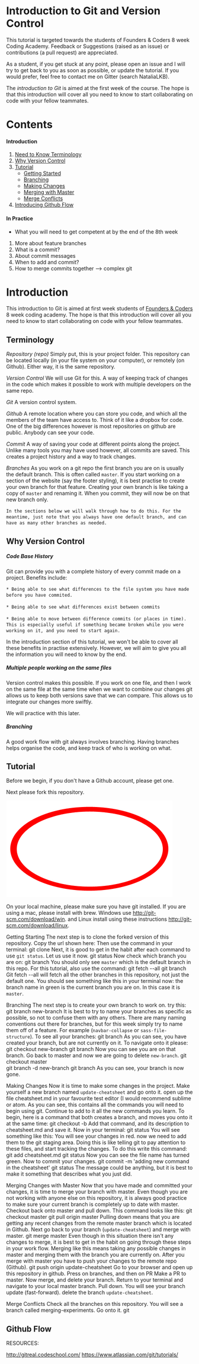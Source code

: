 # Introduction to Git and Version Control

This tutorial is targeted towards the students of Founders & Coders 8 week Coding Academy. Feedback or Suggestions (raised as an issue) or contributions (a pull request) are appreciated.

As a student, if you get stuck at any point, please open an issue and I will try to get back to you as soon as possible, or update the tutorial. If you would prefer, feel free to contact me on Gitter (search NataliaLKB).

The *introduction to Git* is aimed at the first week of the course. The hope is that this introduction will cover all you need to know to start collaborating on code with your fellow teammates.


# Contents
#### Introduction
1. [Need to Know Terminology](#terminology)
2. [Why Version Control](#version-control)
3. [Tutorial](#tutorial)
	* [Getting Started](#getting-started)
	* [Branching](#branching)
	* [Making Changes](#changes)
	* [Merging with Master](#merging)
	* [Merge Conflicts](#conflicts)
4. [Introducing Github Flow](#github-flow)


#### In Practice
- What you will need to get competent at by the end of the 8th week

1. More about feature branches
2. What is a commit?
3. About commit messages
4. When to add and commit?
5. How to merge commits together --> complex git 


# Introduction

This introduction to Git is aimed at first week students of [Founders & Coders](http://foundersandcoders.org/) 8 week coding academy. The hope is that this introduction will cover all you need to know to start collaborating on code with your fellow teammates. 

<a name="terminology"></a>
## Terminology

*Repository (repo)*
	Simply put, this is your project folder. This repository can be located locally (in your file system on your computer), or remotely (on Github). Either way, it is the same repository.

*Version Control*
	We will use Git for this. A way of keeping track of changes in the code which makes it possible to work with multiple developers on the same repo.

*Git*
	A version control system.

*Github*
	A remote location where you can store you code, and which all the members of the team have access to. Think of it like a dropbox for code. One of the big differences however is most repositories on github are public. Anybody can see your code.

*Commit*
	A way of saving your code at different points along the project. Unlike many tools you may have used however, all commits are saved. This creates a project history and a way to track changes. 

*Branches*
	As you work on a git repo the first branch you are on is usually the default branch. This is often called `master`. If you start working on a section of the website (say the footer styling), it is best practise to create your own branch for that feature. Creating your own branch is like taking a copy of `master` and renaming it. When you commit, they will now be on that new branch only. 

	In the sections below we will walk through how to do this. For the meantime, just note that you always have one default branch, and can have as many other branches as needed.

<a name="version-control"></a>
## Why Version Control

##### Code Base History
Git can provide you with a complete history of every commit made on a project. Benefits include:

	* Being able to see what differences to the file system you have made before you have commited.

	* Being able to see what differences exist between commits

	* Being able to move between difference commits (or places in time). This is especially useful if something became broken while you were working on it, and you need to start again.

In the introduction section of this tutorial, we won't be able to cover all these benefits in practise extensively. However, we will aim to give you all the information you will need to know by the end.

##### Multiple people working on the same files
Version control makes this possible. If you work on one file, and then I work on the same file at the same time when we want to combine our changes git allows us to keep both versions save that we can compare. This allows us to integrate our changes more swiftly. 

We will practice with this later.

##### Branching
A good work flow with git always involves branching. Having branches helps organise the code, and keep track of who is working on what.

<a name="tutorial"></a>
## Tutorial

Before we begin, if you don't have a Github account, please get one.

Next please fork this repository.

![fork button on github](./img/red-oval.png)

On your local machine, please make sure you have git installed. If you are using a mac, please install with brew. Windows use http://git-scm.com/download/win. and Linux install using these instructions http://git-scm.com/download/linux.

<a name="getting-started"></a>
Getting Starting
The next step is to clone the forked version of this repository. Copy the url shown here: 
<picture of github repo>
Then use the command in your terminal:
    git clone <copied url>
Next, it is good to get in the habit after each command to use `git status`. Let us use it now. 
    git status
Now check which branch you are on:
    git branch
You should only see `master` which is the default branch in this repo.
For this tutorial, also use the command:
    git fetch --all
    git branch
Git fetch --all will fetch all the other branches in this repository, not just the default one.
You should see something like this in your terminal now:
<picture of terminal>
the branch name in green is the current branch you are on. In this case it is `master`.

<a name="branching"></a>
Branching
The next step is to create your own branch to work on. try this:
    git branch new-branch
It is best to try to name your branches as specific as possible, so not to confuse them with any others. There are many naming conventions out there for branches, but for this week simply try to name them off of a feature. For example (`navbar-collapse` or `sass-file-structure`). To see all your branches:
    git branch
As you can see, you have created your branch, but are not currently on it. To navigate onto it please:
    git checkout new-branch
    git branch
Now you can see you are on that branch. Go back to master and now we are going to delete `new-branch`.
    git checkout master    
    git branch -d new-branch
    git branch
As you can see, your branch is now gone. 

<a name="changes"></a>
Making Changes
Now it is time to make some changes in the project. Make yourself a new branch named `update-cheatsheet` and go onto it. open up the file cheatsheet.md in your favourite test editor (I would recommend sublime or atom. 
As you can see, this contains all the commands you will need to begin using git. Continue to add to it all the new commands you learn. To begin, here is a command that both creates a branch, and moves you onto it at the same time:
    git checkout -b <new branch name>
Add that command, and its description to cheatsheet.md and save it. Now in your terminal:
    git status
You will see something like this:
<picture of terminal>
You will see your changes in red. now we need to add them to the git staging area. Doing this is like telling git to pay attention to these files, and start tracking the changes. To do this write this command:
    git add cheatsheet.md
    git status
Now you can see the file name has turned green. Now to commit your changes.
    git commit -m 'adding new command in the cheatsheet'
    git status
The message could be anything, but it is best to make it something that describes what you just did.

<a name="merging"></a>
Merging Changes with Master
Now that you have made and committed your changes, it is time to merge your branch with master. Even though you are not working with anyone else on this repository, it is always good practice to make sure your current branch is completely up to date with master. Checkout back onto master and pull down. This command looks like this:
    git checkout master
    git pull origin master
Pulling down means that you are getting any recent changes from the remote master branch which is located in Github. Next go back to your branch (`update-cheatsheet`)  and merge with master.
    git merge master
Even though in this situation there isn't any changes to merge, it is best to get in the habit on going through these steps in your work flow. Merging like this means taking any possible changes in master and merging them with the branch you are currently on.
After you merge with master you have to push your changes to the remote repo (Github). 
    git push origin update-cheatsheet
Go to your browser and open up this repository in github. Press on branches, and then on PR
<pictures here>
Make a PR to master. Now merge, and delete your branch. 
<pictures here>
Return to your terminal and navigate to your local master branch. Pull down. You will see your branch update (fast-forward). delete the branch `update-cheatsheet`. 

<a name="conflicts"></a>
Merge Conflicts
Check all the branches on this repository. You will see a branch called merging-experiments. Go onto it. git 



<a name="github-flow"></a>
## Github Flow



RESOURCES:

http://gitreal.codeschool.com/
https://www.atlassian.com/git/tutorials/